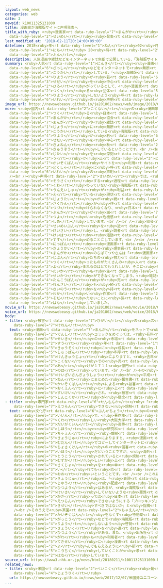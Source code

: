 ```yaml
---
layout: web_news
categories: web
cate: 3
newsid: k10011325131000
title: 漫画家が海賊版サイトに声明発表へ
title_with_ruby: <ruby>漫画家<rt data-ruby-level="7">まんがか</rt></ruby>が<ruby>海賊版<rt data-ruby-level="7">かいぞくばん</rt></ruby>サイトに<ruby>声明<rt
  data-ruby-level="2">せいめい</rt></ruby><ruby>発表<rt data-ruby-level="3">はっぴょう</rt></ruby>へ
last_modified_at: '2018-02-11T20:14:00+09:00'
datetime: 2018<ruby>年<rt data-ruby-level="1">ねん</rt></ruby>02<ruby>月<rt data-ruby-level="1">がつ</rt></ruby>11<ruby>日<rt
  data-ruby-level="1">にち</rt></ruby> 20<ruby>時<rt data-ruby-level="2">じ</rt></ruby>14<ruby>分<rt
  data-ruby-level="2">ふん</rt></ruby>
description: 人気漫画や雑誌などをインターネットで無断で公開している、「海賊版サイト」の利用が若い世代を中心に広がっているとして、漫画家で作る団体がこうしたサイトを利用しないよう呼びかける異例の声明をまとめました。
summary: <ruby>人気<rt data-ruby-level="1">にんき</rt></ruby><ruby>漫画<rt data-ruby-level="7">まんが</rt></ruby>や<ruby>雑誌<rt
  data-ruby-level="6">ざっし</rt></ruby>などをインターネットで<ruby>無断<rt data-ruby-level="5">むだん</rt></ruby>で<ruby>公開<rt
  data-ruby-level="3">こうかい</rt></ruby>している、「<ruby>海賊版<rt data-ruby-level="7">かいぞくばん</rt></ruby>サイト」の<ruby>利用<rt
  data-ruby-level="4">りよう</rt></ruby>が<ruby>若<rt data-ruby-level="6">わか</rt></ruby>い<ruby>世代<rt
  data-ruby-level="3">せだい</rt></ruby>を<ruby>中心<rt data-ruby-level="2">ちゅうしん</rt></ruby>に<ruby>広<rt
  data-ruby-level="2">ひろ</rt></ruby>がっているとして、<ruby>漫画家<rt data-ruby-level="7">まんがか</rt></ruby>で<ruby>作<rt
  data-ruby-level="2">つく</rt></ruby>る<ruby>団体<rt data-ruby-level="5">だんたい</rt></ruby>がこうしたサイトを<ruby>利用<rt
  data-ruby-level="4">りよう</rt></ruby>しないよう<ruby>呼<rt data-ruby-level="6">よ</rt></ruby>びかける<ruby>異例<rt
  data-ruby-level="6">いれい</rt></ruby>の<ruby>声明<rt data-ruby-level="2">せいめい</rt></ruby>をまとめました。
image_url: https://newswebeasy.github.io/ja201802/news/web/image/2018/02/11/K10011325131_1802112013_1802112014_01_03.jpg
more: <ruby>国内<rt data-ruby-level="2">こくない</rt></ruby>の<ruby>漫画家<rt data-ruby-level="7">まんがか</rt></ruby>で<ruby>作<rt
  data-ruby-level="2">つく</rt></ruby>る<ruby>日本<rt data-ruby-level="1">にっぽん</rt></ruby><ruby>漫画家<rt
  data-ruby-level="7">まんがか</rt></ruby><ruby>協会<rt data-ruby-level="4">きょうかい</rt></ruby>などによりますと、<ruby>漫画<rt
  data-ruby-level="7">まんが</rt></ruby>や<ruby>雑誌<rt data-ruby-level="6">ざっし</rt></ruby>をネット<ruby>上<rt
  data-ruby-level="1">じょう</rt></ruby>に<ruby>無断<rt data-ruby-level="5">むだん</rt></ruby>で<ruby>公開<rt
  data-ruby-level="3">こうかい</rt></ruby>している<ruby>海賊版<rt data-ruby-level="7">かいぞくばん</rt></ruby>サイトの<ruby>利用<rt
  data-ruby-level="4">りよう</rt></ruby>が<ruby>若<rt data-ruby-level="6">わか</rt></ruby>い<ruby>世代<rt
  data-ruby-level="3">せだい</rt></ruby>を<ruby>中心<rt data-ruby-level="2">ちゅうしん</rt></ruby>に、<ruby>去年<rt
  data-ruby-level="3">きょねん</rt></ruby><ruby>秋<rt data-ruby-level="2">あき</rt></ruby>ごろから<ruby>急増<rt
  data-ruby-level="5">きゅうぞう</rt></ruby>しているということです。<br /><br /><ruby>協会<rt data-ruby-level="4">きょうかい</rt></ruby>は<ruby>事態<rt
  data-ruby-level="5">じたい</rt></ruby>を<ruby>深刻<rt data-ruby-level="6">しんこく</rt></ruby>に<ruby>受<rt
  data-ruby-level="3">う</rt></ruby>け<ruby>止<rt data-ruby-level="3">と</rt></ruby>め、そうした<ruby>海賊版<rt
  data-ruby-level="7">かいぞくばん</rt></ruby>サイトを<ruby>利用<rt data-ruby-level="4">りよう</rt></ruby>しないよう<ruby>読者<rt
  data-ruby-level="3">どくしゃ</rt></ruby>に<ruby>呼<rt data-ruby-level="6">よ</rt></ruby>びかける<ruby>異例<rt
  data-ruby-level="6">いれい</rt></ruby>の<ruby>声明<rt data-ruby-level="2">せいめい</rt></ruby>をまとめました。<br
  /><br /><ruby>声明<rt data-ruby-level="2">せいめい</rt></ruby>では、<ruby>漫画<rt data-ruby-level="7">まんが</rt></ruby>を<ruby>創作<rt
  data-ruby-level="6">そうさく</rt></ruby>する<ruby>過程<rt data-ruby-level="5">かてい</rt></ruby>に<ruby>加<rt
  data-ruby-level="4">くわ</rt></ruby>わっていない<ruby>海賊版<rt data-ruby-level="7">かいぞくばん</rt></ruby>サイトの<ruby>運営者<rt
  data-ruby-level="5">うんえいしゃ</rt></ruby>が<ruby>利益<rt data-ruby-level="5">りえき</rt></ruby>を<ruby>得<rt
  data-ruby-level="4">え</rt></ruby>ている<ruby>現状<rt data-ruby-level="5">げんじょう</rt></ruby>があるとしたうえで、このままの<ruby>状態<rt
  data-ruby-level="5">じょうたい</rt></ruby>が<ruby>続<rt data-ruby-level="4">つづ</rt></ruby>くと、<ruby>作品<rt
  data-ruby-level="3">さくひん</rt></ruby>が<ruby>作<rt data-ruby-level="4">つく</rt></ruby>り<ruby>続<rt
  data-ruby-level="4">つづ</rt></ruby>けられなくなり、<ruby>日本<rt data-ruby-level="1">にっぽん</rt></ruby>の<ruby>文化<rt
  data-ruby-level="3">ぶんか</rt></ruby>が<ruby>滅<rt data-ruby-level="7">ほろ</rt></ruby>びてしまうと<ruby>強<rt
  data-ruby-level="2">つよ</rt></ruby>い<ruby>危機感<rt data-ruby-level="6">ききかん</rt></ruby>を<ruby>示<rt
  data-ruby-level="5">しめ</rt></ruby>しています。<br /><br /><ruby>協会<rt data-ruby-level="4">きょうかい</rt></ruby>では、<ruby>声明文<rt
  data-ruby-level="2">せいめいぶん</rt></ruby>を<ruby>近<rt data-ruby-level="2">ちか</rt></ruby>くホームページに<ruby>掲載<rt
  data-ruby-level="7">けいさい</rt></ruby>し、<ruby>読者<rt data-ruby-level="3">どくしゃ</rt></ruby>への<ruby>啓発<rt
  data-ruby-level="7">けいはつ</rt></ruby><ruby>活動<rt data-ruby-level="3">かつどう</rt></ruby>を<ruby>進<rt
  data-ruby-level="3">すす</rt></ruby>めることにしています。<br /><br /><ruby>声明<rt data-ruby-level="2">せいめい</rt></ruby>をまとめた<ruby>日本<rt
  data-ruby-level="1">にっぽん</rt></ruby><ruby>漫画家<rt data-ruby-level="7">まんがか</rt></ruby><ruby>協会<rt
  data-ruby-level="4">きょうかい</rt></ruby>の<ruby>理事長<rt data-ruby-level="3">りじちょう</rt></ruby>で<ruby>漫画家<rt
  data-ruby-level="7">まんがか</rt></ruby>のちばてつやさんは「<ruby>漫画家<rt data-ruby-level="7">まんがか</rt></ruby>は、<ruby>自分<rt
  data-ruby-level="2">じぶん</rt></ruby>たちの<ruby>努力<rt data-ruby-level="4">どりょく</rt></ruby>して<ruby>作<rt
  data-ruby-level="2">つく</rt></ruby>ったものがたくさんの<ruby>人<rt data-ruby-level="1">ひと</rt></ruby>に<ruby>読<rt
  data-ruby-level="2">よ</rt></ruby>まれるのはとてもうれしいが、そこに<ruby>何<rt data-ruby-level="2">なに</rt></ruby>の<ruby>対価<rt
  data-ruby-level="5">たいか</rt></ruby>も<ruby>生<rt data-ruby-level="1">う</rt></ruby>まれないと<ruby>生活<rt
  data-ruby-level="2">せいかつ</rt></ruby>ができなくなってしまう。<ruby>雑誌<rt data-ruby-level="6">ざっし</rt></ruby>や<ruby>単行本<rt
  data-ruby-level="4">たんこうぼん</rt></ruby>が<ruby>売<rt data-ruby-level="2">う</rt></ruby>れないと、<ruby>連載<rt
  data-ruby-level="7">れんさい</rt></ruby>も<ruby>続<rt data-ruby-level="4">つづ</rt></ruby>かなくなる。このままだとせっかくいい<ruby>才能<rt
  data-ruby-level="5">さいのう</rt></ruby>を<ruby>持<rt data-ruby-level="3">も</rt></ruby>った<ruby>若<rt
  data-ruby-level="6">わか</rt></ruby>い<ruby>作家<rt data-ruby-level="2">さっか</rt></ruby>が<ruby>育<rt
  data-ruby-level="3">そだ</rt></ruby>たないことに<ruby>気<rt data-ruby-level="1">き</rt></ruby>づいてほしい」と<ruby>話<rt
  data-ruby-level="2">はな</rt></ruby>していました。
movie_url: https://newswebeasy.github.io/ja201802/news/web/movie/2018/02/11/k10011325131_201802112013_201802112013.mp4
voice_url: https://newswebeasy.github.io/ja201802/news/web/voice/2018/02/11/k10011325131_201802112013_201802112013.mp3
body:
- title: <ruby>被害<rt data-ruby-level="7">ひがい</rt></ruby>の<ruby>広<rt data-ruby-level="2">ひろ</rt></ruby>がりの<ruby>懸念<rt
    data-ruby-level="7">けねん</rt></ruby>
  text: <ruby>漫画<rt data-ruby-level="7">まんが</rt></ruby>をネットで<ruby>読<rt data-ruby-level="2">よ</rt></ruby>むことができる<ruby>電子<rt
    data-ruby-level="2">でんし</rt></ruby>コミックをめぐっては、<ruby>有料<rt data-ruby-level="4">ゆうりょう</rt></ruby>サービスなどの<ruby>正規<rt
    data-ruby-level="5">せいき</rt></ruby>の<ruby>市場<rt data-ruby-level="2">しじょう</rt></ruby>がここ<ruby>数<rt
    data-ruby-level="2">すう</rt></ruby><ruby>年<rt data-ruby-level="1">ねん</rt></ruby>、<ruby>急速<rt
    data-ruby-level="3">きゅうそく</rt></ruby>に<ruby>成長<rt data-ruby-level="4">せいちょう</rt></ruby>していて、<ruby>出版<rt
    data-ruby-level="5">しゅっぱん</rt></ruby><ruby>科学<rt data-ruby-level="2">かがく</rt></ruby><ruby>研究所<rt
    data-ruby-level="3">けんきゅうじょ</rt></ruby>によりますと、<ruby>去年<rt data-ruby-level="3">きょねん</rt></ruby>の<ruby>国内<rt
    data-ruby-level="2">こくない</rt></ruby>での<ruby>売<rt data-ruby-level="2">う</rt></ruby>り<ruby>上<rt
    data-ruby-level="2">あ</rt></ruby>げが１７１１<ruby>億円<rt data-ruby-level="4">おくえん</rt></ruby>に<ruby>上<rt
    data-ruby-level="1">のぼ</rt></ruby>っています。<br /><br />その<ruby>一方<rt data-ruby-level="2">いっぽう</rt></ruby>で、<ruby>経済産業省<rt
    data-ruby-level="6">けいざいさんぎょうしょう</rt></ruby>が<ruby>平成<rt data-ruby-level="4">へいせい</rt></ruby>２６<ruby>年<rt
    data-ruby-level="1">ねん</rt></ruby>にまとめた<ruby>報告書<rt data-ruby-level="5">ほうこくしょ</rt></ruby>によりますと<ruby>海賊版<rt
    data-ruby-level="7">かいぞくばん</rt></ruby>による<ruby>被害<rt data-ruby-level="7">ひがい</rt></ruby>は５００<ruby>億円<rt
    data-ruby-level="4">おくえん</rt></ruby>に<ruby>上<rt data-ruby-level="1">のぼ</rt></ruby>ると<ruby>推計<rt
    data-ruby-level="6">すいけい</rt></ruby>され、<ruby>被害<rt data-ruby-level="7">ひがい</rt></ruby>の<ruby>深刻化<rt
    data-ruby-level="6">しんこくか</rt></ruby>が<ruby>懸念<rt data-ruby-level="7">けねん</rt></ruby>されています。
- title: <ruby>専門家<rt data-ruby-level="6">せんもんか</rt></ruby>「<ruby>悪質<rt data-ruby-level="5">あくしつ</rt></ruby>サイトは<ruby>閲覧<rt
    data-ruby-level="7">えつらん</rt></ruby>できない<ruby>規制<rt data-ruby-level="5">きせい</rt></ruby>を」
  text: <ruby>文化庁<rt data-ruby-level="6">ぶんかちょう</rt></ruby>の<ruby>審議会<rt data-ruby-level="7">しんぎかい</rt></ruby>の<ruby>委員<rt
    data-ruby-level="3">いいん</rt></ruby>で、<ruby>著作権<rt data-ruby-level="6">ちょさくけん</rt></ruby>に<ruby>詳<rt
    data-ruby-level="7">くわ</rt></ruby>しい<ruby>大阪大学<rt data-ruby-level="8">おおさかだいがく</rt></ruby><ruby>大学院<rt
    data-ruby-level="3">だいがくいん</rt></ruby><ruby>高等<rt data-ruby-level="3">こうとう</rt></ruby><ruby>司法<rt
    data-ruby-level="4">しほう</rt></ruby><ruby>研究科<rt data-ruby-level="3">けんきゅうか</rt></ruby>の<ruby>茶園<rt
    data-ruby-level="2">ちゃえん</rt></ruby><ruby>成樹<rt data-ruby-level="8">しげき</rt></ruby><ruby>教授<rt
    data-ruby-level="5">きょうじゅ</rt></ruby>によりますと、<ruby>漫画<rt data-ruby-level="7">まんが</rt></ruby>を<ruby>無断<rt
    data-ruby-level="5">むだん</rt></ruby>でコピーしてインターネットに<ruby>投稿<rt data-ruby-level="7">とうこう</rt></ruby>することは<ruby>著作権<rt
    data-ruby-level="6">ちょさくけん</rt></ruby>の<ruby>侵害<rt data-ruby-level="7">しんがい</rt></ruby>で<ruby>違法<rt
    data-ruby-level="7">いほう</rt></ruby>だということですが、<ruby>海外<rt data-ruby-level="2">かいがい</rt></ruby>のサーバーに<ruby>投稿<rt
    data-ruby-level="7">とうこう</rt></ruby>されていると<ruby>規制<rt data-ruby-level="5">きせい</rt></ruby>は<ruby>難<rt
    data-ruby-level="6">むずか</rt></ruby>しい<ruby>上<rt data-ruby-level="1">うえ</rt></ruby>、<ruby>削除<rt
    data-ruby-level="7">さくじょ</rt></ruby>を<ruby>申<rt data-ruby-level="3">もう</rt></ruby>し<ruby>入<rt
    data-ruby-level="3">い</rt></ruby>れても<ruby>応<rt data-ruby-level="5">おう</rt></ruby>じないことも<ruby>多<rt
    data-ruby-level="2">おお</rt></ruby>いということです。<br /><br />これについて<ruby>茶園<rt data-ruby-level="2">ちゃえん</rt></ruby><ruby>教授<rt
    data-ruby-level="5">きょうじゅ</rt></ruby>は、「<ruby>表現<rt data-ruby-level="5">ひょうげん</rt></ruby>の<ruby>自由<rt
    data-ruby-level="3">じゆう</rt></ruby>に<ruby>配慮<rt data-ruby-level="7">はいりょ</rt></ruby>する<ruby>必要<rt
    data-ruby-level="4">ひつよう</rt></ruby>はあるが、<ruby>海賊版<rt data-ruby-level="7">かいぞくばん</rt></ruby>しか<ruby>掲載<rt
    data-ruby-level="7">けいさい</rt></ruby>していないような<ruby>悪質<rt data-ruby-level="5">あくしつ</rt></ruby>なサイトに<ruby>限<rt
    data-ruby-level="5">かぎ</rt></ruby>っては<ruby>日本<rt data-ruby-level="1">にっぽん</rt></ruby>から<ruby>閲覧<rt
    data-ruby-level="7">えつらん</rt></ruby>できないようにする『ブロッキング』を<ruby>導入<rt data-ruby-level="5">どうにゅう</rt></ruby>するなど<ruby>規制<rt
    data-ruby-level="5">きせい</rt></ruby>すべきではないか」と<ruby>指摘<rt data-ruby-level="7">してき</rt></ruby>しています。<br
    /><br />そのうえで<ruby>茶園<rt data-ruby-level="2">ちゃえん</rt></ruby><ruby>教授<rt data-ruby-level="5">きょうじゅ</rt></ruby>は「<ruby>海賊版<rt
    data-ruby-level="7">かいぞくばん</rt></ruby>をなくす<ruby>特効薬<rt data-ruby-level="5">とっこうやく</rt></ruby>はないので、<ruby>学校<rt
    data-ruby-level="1">がっこう</rt></ruby>などで<ruby>海賊版<rt data-ruby-level="7">かいぞくばん</rt></ruby>サイトを<ruby>利用<rt
    data-ruby-level="4">りよう</rt></ruby>しないよう<ruby>啓発<rt data-ruby-level="7">けいはつ</rt></ruby>する<ruby>教育<rt
    data-ruby-level="3">きょういく</rt></ruby>を<ruby>進<rt data-ruby-level="3">すす</rt></ruby>める<ruby>必要<rt
    data-ruby-level="4">ひつよう</rt></ruby>がある。また、<ruby>出版社<rt data-ruby-level="5">しゅっぱんしゃ</rt></ruby><ruby>側<rt
    data-ruby-level="4">がわ</rt></ruby>も<ruby>利用者<rt data-ruby-level="4">りようしゃ</rt></ruby>に<ruby>適正<rt
    data-ruby-level="5">てきせい</rt></ruby>に<ruby>漫画<rt data-ruby-level="7">まんが</rt></ruby>を<ruby>読<rt
    data-ruby-level="2">よ</rt></ruby>んでもらえるように<ruby>新<rt data-ruby-level="2">あら</rt></ruby>たなビジネスモデルを<ruby>構築<rt
    data-ruby-level="5">こうちく</rt></ruby>していくことが<ruby>求<rt data-ruby-level="4">もと</rt></ruby>められる」と<ruby>話<rt
    data-ruby-level="2">はな</rt></ruby>しています。
source_url: https://www3.nhk.or.jp/news/html/20180211/k10011325131000.html
related_news:
- title: <ruby>米国<rt data-ruby-level="2">べいこく</rt></ruby><ruby>発<rt data-ruby-level="3">はつ</rt></ruby>“ユニコーン”<ruby>上陸<rt
    data-ruby-level="4">じょうりく</rt></ruby>
  url: https://newswebeasy.github.io/news/web/2017/12/07/米国発ユニコーン上陸
...
```

